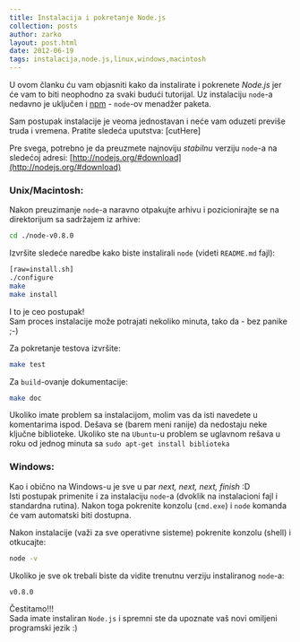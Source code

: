 ```yaml
---
title: Instalacija i pokretanje Node.js
collection: posts
author: zarko
layout: post.html
date: 2012-06-19
tags: instalacija,node.js,linux,windows,macintosh
---
```


U ovom članku ću vam objasniti kako da instalirate i pokrenete _Node.js_ jer će vam to biti neophodno za svaki budući tutorijal. Uz instalaciju `node`-a nedavno je uključen i [npm](http://npmjs.org/) - `node`-ov menadžer paketa.

Sam postupak instalacije je veoma jednostavan i neće vam oduzeti previše truda i vremena. Pratite sledeća uputstva:
[cutHere]

Pre svega, potrebno je da preuzmete najnoviju _stabilnu_ verziju `node`-a na sledećoj adresi: [http://nodejs.org/#download](http://nodejs.org/#download)

### Unix/Macintosh:

Nakon preuzimanje `node`-a naravno otpakujte arhivu i pozicionirajte se na direktorijum sa sadržajem iz arhive:

```bash
cd ./node-v0.8.0
```
Izvršite sledeće naredbe kako biste instalirali `node` (videti `README.md` fajl):

```bash
[raw=install.sh]
./configure
make
make install
```
I to je ceo postupak!  
Sam proces instalacije može potrajati nekoliko minuta, tako da - bez panike ;-)

Za pokretanje testova izvršite:

```bash
make test
```

Za `build`-ovanje dokumentacije:

```bash
make doc
```

Ukoliko imate problem sa instalacijom, molim vas da isti navedete u komentarima ispod. Dešava se (barem meni ranije) da nedostaju neke ključne biblioteke. Ukoliko ste na `Ubuntu`-u problem se uglavnom rešava u roku od jednog minuta sa `sudo apt-get install biblioteka`


### Windows:

Kao i obično na Windows-u je sve u par _next, next, next, finish_ :D  
Isti postupak primenite i za instalaciju `node`-a (dvoklik na instalacioni fajl i standardna rutina). Nakon toga pokrenite konzolu (`cmd.exe`) i `node` komanda će vam automatski biti dostupna.

Nakon instalacije (važi za sve operativne sisteme) pokrenite konzolu (shell) i otkucajte:

```bash
node -v
```

Ukoliko je sve ok trebali biste da vidite trenutnu verziju instaliranog `node`-a:

```
v0.8.0
```

Čestitamo!!!  
Sada imate instaliran `Node.js` i spremni ste da upoznate vaš novi omiljeni programski jezik :)
